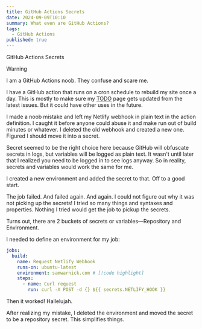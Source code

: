 ```yaml
---
title: GitHub Actions Secrets
date: 2024-09-09T10:10
summary: What even are GitHub Actions?
tags:
  - GitHub Actions
published: true
---
```

GitHub Actions Secrets

> [!WARNING]
> I am a GitHub Actions noob. They confuse and scare me.

I have a GitHub action that runs on a cron schedule to rebuild my site once a day. This is mostly to make sure my [TODO](/todo) page gets updated from the latest issues. But it could have other uses in the future.

I made a noob mistake and left my Netlify webhook in plain text in the action definition. I caught it before anyone could abuse it and make run out of build minutes or whatever.  I deleted the old webhook and created a new one. Figured I should move it into a secret.

Secret seemed to be the right choice here because GitHub will obfuscate secrets in logs, but variables will be logged as plain text. It wasn't until later that I realized you need to be logged in to see logs anyway. So in reality, secrets and variables would work the same for me.

I created a new environment and added the secret to that. Off to a good start.

The job failed. And failed again. And again. I could not figure out why it was not picking up the secrets! I tried so many things and syntaxes and properties. Nothing I tried would get the job to pickup the secrets.

Turns out, there are 2 buckets of secrets or variables—Repository and Environment. 

I needed to define an environment for my job:

```yml
jobs:
  build:
    name: Request Netlify Webhook
    runs-on: ubuntu-latest
    environment: samwarnick.com # [!code highlight]
    steps:
      - name: Curl request
        run: curl -X POST -d {} ${{ secrets.NETLIFY_HOOK }}
```

Then it worked! Hallelujah.

After realizing my mistake, I deleted the environment and moved the secret to be a repository secret. This simplifies things.
